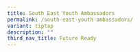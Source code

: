 ```yaml
---
title: South East Youth Ambassadors
permalink: /south-east-youth-ambassadors/
variant: tiptap
description: ""
third_nav_title: Future Ready
---
```

